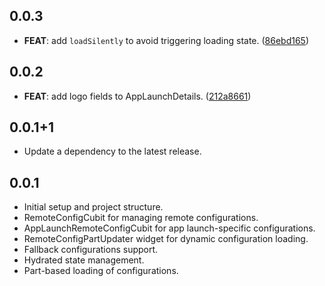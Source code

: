 ## 0.0.3

 - **FEAT**: add `loadSilently` to avoid triggering loading state. ([86ebd165](https://github.com/djangoflow/flutter-djangoflow/commit/86ebd165be9eb9fd6df18db566579e0534a39776))

## 0.0.2

 - **FEAT**: add logo fields to AppLaunchDetails. ([212a8661](https://github.com/djangoflow/flutter-djangoflow/commit/212a86617005532ff0a0b8ed4b26c1492729c555))

## 0.0.1+1

 - Update a dependency to the latest release.

## 0.0.1

- Initial setup and project structure.
- RemoteConfigCubit for managing remote configurations.
- AppLaunchRemoteConfigCubit for app launch-specific configurations.
- RemoteConfigPartUpdater widget for dynamic configuration loading.
- Fallback configurations support.
- Hydrated state management.
- Part-based loading of configurations.
